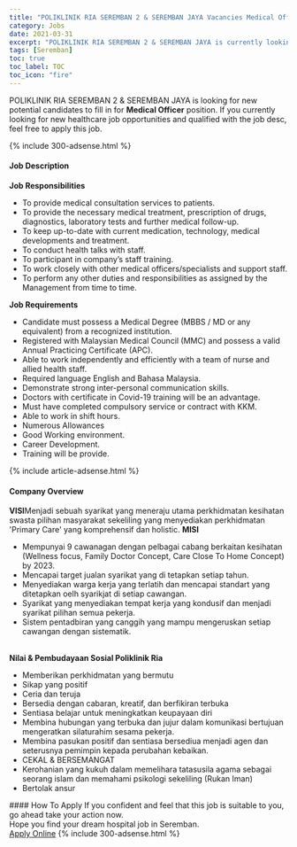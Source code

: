 ```yaml
---
title: "POLIKLINIK RIA SEREMBAN 2 & SEREMBAN JAYA Vacancies Medical Officer" 
category: Jobs 
date: 2021-03-31 
excerpt: "POLIKLINIK RIA SEREMBAN 2 & SEREMBAN JAYA is currently looking for suitable person to fill in the Medical Officer which positioned at Seremban" 
tags: [Seremban] 
toc: true 
toc_label: TOC 
toc_icon: "fire" 
--- 
```


<p>POLIKLINIK RIA SEREMBAN 2 & SEREMBAN JAYA is looking for new potential candidates to fill in for <b>Medical Officer</b> position. If you currently looking for new healthcare job opportunities and qualified with the job desc, feel free to apply this job.
</p>{% include 300-adsense.html %} 
<div><div><h4>Job Description</h4></div><div><div><span><div><p><strong>Job Responsibilities</strong></p><ul><li>To provide medical consultation services to patients.</li><li><span>To provide the necessary medical treatment, </span>prescription of drugs, diagnostics, laboratory tests and further medical follow-up.</li><li><span>To keep up-to-date with current medication, technology, medical developments and treatment.</span></li><li>To conduct health talks with staff.</li><li>To participant in company&#8217;s staff training.</li><li>To work closely with other medical officers/specialists and support staff.</li><li>To perform any other duties and responsibilities as assigned by the Management from time to time.</li></ul><p><strong>Job Requirements</strong></p><ul><li>Candidate must possess a Medical Degree (MBBS / MD or any equivalent) from a recognized institution.</li><li>Registered with Malaysian Medical Council (MMC) and possess a valid Annual Practicing Certificate (APC).</li><li>Able to work independently and efficiently with a team of nurse and allied health staff.</li><li>Required language English and Bahasa Malaysia.</li><li>Demonstrate strong inter-personal communication skills.</li><li>Doctors with certificate in Covid-19 training will be an advantage.</li><li>Must have completed compulsory service or contract with KKM.</li><li>Able to work in shift hours.</li><li>Numerous Allowances</li><li>Good Working environment.</li><li>Career Development.</li><li>Training will be provide.</li></ul></div></span></div></div></div> 
{% include article-adsense.html %} 
<div><div><h4>Company Overview</h4></div><div><div><span><div><div>
<strong>VISI</strong>Menjadi sebuah syarikat yang meneraju utama perkhidmatan kesihatan swasta pilihan masyarakat sekeliling yang menyediakan perkhidmatan 'Primary Care' yang komprehensif dan holistic.&#160;<strong>MISI</strong>
<ul>
<li>
			Mempunyai 9 cawanagan dengan pelbagai cabang berkaitan kesihatan (Wellness focus, Family Doctor Concept, Care Close To Home Concept) by 2023.</li>
<li>
			Mencapai target jualan syarikat yang di tetapkan setiap tahun.</li>
<li>
			Menyediakan warga kerja yang terlatih dan mencapai standart yang ditetapkan oelh syarikjat di setiap cawangan.</li>
<li>
			Syarikat yang menyediakan tempat kerja yang kondusif dan menjadi syarikat pilihan semua pekerja.</li>
<li>
			Sistem pentadbiran yang canggih yang mampu mengeruskan setiap cawangan dengan sistematik.</li>
</ul>
<br>
<strong>Nilai &amp; Pembudayaan Sosial Poliklinik Ria</strong>
<ul>
<li>
			Memberikan perkhidmatan yang bermutu</li>
<li>
			Sikap yang positif</li>
<li>
			Ceria dan teruja</li>
<li>
			Bersedia dengan cabaran, kreatif, dan berfikiran terbuka</li>
<li>
			Sentiasa belajar untuk meningkatkan keupayaan diri</li>
<li>
			Membina hubungan yang terbuka dan jujur dalam komunikasi bertujuan mengeratkan silaturahim sesama pekerja.</li>
<li>
			Membina pasukan positif dan sentiasa bersediua menjadi agen dan seterusnya pemimpin kepada perubahan kebaikan.</li>
<li>
			CEKAL &amp; BERSEMANGAT</li>
<li>
			Kerohanian yang kukuh dalam memelihara tatasusila agama sebagai seorang islam dan memahami psikologi sekeliling (Rukan Iman)</li>
<li>
			Bertolak ansur</li>
</ul>
</div></div></span></div></div></div> 
#### How To Apply 
If you confident and feel that this job is suitable to you, go ahead take your action now. <br/> 
Hope you find your dream hospital job in Seremban. <br/> 
<a href="https://www.jobstreet.com.my/en/job/medical-officer-4521238?jobId=jobstreet-my-job-4521238" class="btn btn--warning" target="_blank" rel="nofollow noopenner">Apply Online</a> 
{% include 300-adsense.html %} 